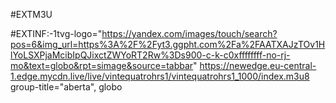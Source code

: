 #EXTM3U
 
#EXTINF:-1tvg-logo="https://yandex.com/images/touch/search?pos=6&img_url=https%3A%2F%2Fyt3.ggpht.com%2Fa%2FAATXAJzTOv1HlYoLSXPjaMcibIpQJixctZWYoRT2Rw%3Ds900-c-k-c0xffffffff-no-rj-mo&text=globo&rpt=simage&source=tabbar" 
https://newedge.eu-central-1.edge.mycdn.live/live/vintequatrohrs1/vintequatrohrs1_1000/index.m3u8
group-title="aberta", globo
